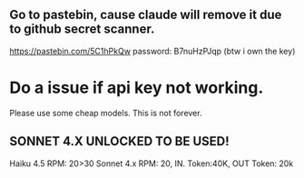 ## Go to pastebin, cause claude will remove it due to github secret scanner.
https://pastebin.com/5C1hPkQw
password: B7nuHzPJqp
(btw i own the key)
# Do a issue if api key not working.
Please use some cheap models. This is not forever.
## SONNET 4.X UNLOCKED TO BE USED!
Haiku 4.5 RPM: 20>30
Sonnet 4.x RPM: 20, IN. Token:40K, OUT Token: 20k 
